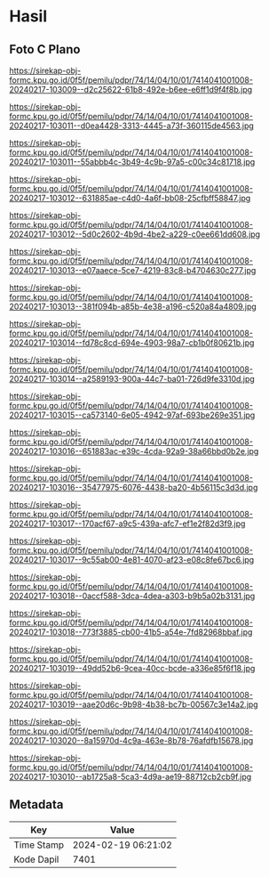 # Hasil

## Foto C Plano

https://sirekap-obj-formc.kpu.go.id/0f5f/pemilu/pdpr/74/14/04/10/01/7414041001008-20240217-103009--d2c25622-61b8-492e-b6ee-e6ff1d9f4f8b.jpg

https://sirekap-obj-formc.kpu.go.id/0f5f/pemilu/pdpr/74/14/04/10/01/7414041001008-20240217-103011--d0ea4428-3313-4445-a73f-360115de4563.jpg

https://sirekap-obj-formc.kpu.go.id/0f5f/pemilu/pdpr/74/14/04/10/01/7414041001008-20240217-103011--55abbb4c-3b49-4c9b-97a5-c00c34c81718.jpg

https://sirekap-obj-formc.kpu.go.id/0f5f/pemilu/pdpr/74/14/04/10/01/7414041001008-20240217-103012--631885ae-c4d0-4a6f-bb08-25cfbff58847.jpg

https://sirekap-obj-formc.kpu.go.id/0f5f/pemilu/pdpr/74/14/04/10/01/7414041001008-20240217-103012--5d0c2602-4b9d-4be2-a229-c0ee661dd608.jpg

https://sirekap-obj-formc.kpu.go.id/0f5f/pemilu/pdpr/74/14/04/10/01/7414041001008-20240217-103013--e07aaece-5ce7-4219-83c8-b4704630c277.jpg

https://sirekap-obj-formc.kpu.go.id/0f5f/pemilu/pdpr/74/14/04/10/01/7414041001008-20240217-103013--381f094b-a85b-4e38-a196-c520a84a4809.jpg

https://sirekap-obj-formc.kpu.go.id/0f5f/pemilu/pdpr/74/14/04/10/01/7414041001008-20240217-103014--fd78c8cd-694e-4903-98a7-cb1b0f80621b.jpg

https://sirekap-obj-formc.kpu.go.id/0f5f/pemilu/pdpr/74/14/04/10/01/7414041001008-20240217-103014--a2589193-900a-44c7-ba01-726d9fe3310d.jpg

https://sirekap-obj-formc.kpu.go.id/0f5f/pemilu/pdpr/74/14/04/10/01/7414041001008-20240217-103015--ca573140-6e05-4942-97af-693be269e351.jpg

https://sirekap-obj-formc.kpu.go.id/0f5f/pemilu/pdpr/74/14/04/10/01/7414041001008-20240217-103016--651883ac-e39c-4cda-92a9-38a66bbd0b2e.jpg

https://sirekap-obj-formc.kpu.go.id/0f5f/pemilu/pdpr/74/14/04/10/01/7414041001008-20240217-103016--35477975-6076-4438-ba20-4b56115c3d3d.jpg

https://sirekap-obj-formc.kpu.go.id/0f5f/pemilu/pdpr/74/14/04/10/01/7414041001008-20240217-103017--170acf67-a9c5-439a-afc7-ef1e2f82d3f9.jpg

https://sirekap-obj-formc.kpu.go.id/0f5f/pemilu/pdpr/74/14/04/10/01/7414041001008-20240217-103017--9c55ab00-4e81-4070-af23-e08c8fe67bc6.jpg

https://sirekap-obj-formc.kpu.go.id/0f5f/pemilu/pdpr/74/14/04/10/01/7414041001008-20240217-103018--0accf588-3dca-4dea-a303-b9b5a02b3131.jpg

https://sirekap-obj-formc.kpu.go.id/0f5f/pemilu/pdpr/74/14/04/10/01/7414041001008-20240217-103018--773f3885-cb00-41b5-a54e-7fd82968bbaf.jpg

https://sirekap-obj-formc.kpu.go.id/0f5f/pemilu/pdpr/74/14/04/10/01/7414041001008-20240217-103019--49dd52b6-9cea-40cc-bcde-a336e85f6f18.jpg

https://sirekap-obj-formc.kpu.go.id/0f5f/pemilu/pdpr/74/14/04/10/01/7414041001008-20240217-103019--aae20d6c-9b98-4b38-bc7b-00567c3e14a2.jpg

https://sirekap-obj-formc.kpu.go.id/0f5f/pemilu/pdpr/74/14/04/10/01/7414041001008-20240217-103020--8a15970d-4c9a-463e-8b78-76afdfb15678.jpg

https://sirekap-obj-formc.kpu.go.id/0f5f/pemilu/pdpr/74/14/04/10/01/7414041001008-20240217-103010--ab1725a8-5ca3-4d9a-ae19-88712cb2cb9f.jpg


## Metadata

| Key        | Value               |
| ---------- | ------------------- |
| Time Stamp | 2024-02-19 06:21:02 |
| Kode Dapil | 7401                |



